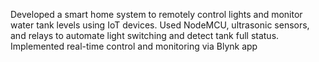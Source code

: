  Developed a smart home system to remotely control lights and monitor water tank levels using IoT devices.
 Used NodeMCU, ultrasonic sensors, and relays to automate light switching and detect tank full status.
 Implemented real-time control and monitoring via Blynk app 
